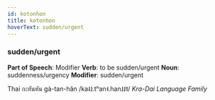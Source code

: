 ```yaml
---
id: kotonhon
title: kotonhon
hoverText: sudden/urgent
---
```


### sudden/urgent

**Part of Speech**: Modifier
**Verb**: to be sudden/urgent
**Noun**: suddenness/urgency
**Modifier**: sudden/urgent

Thai กะทันหัน gà-tan-hǎn /ka˨˩.tʰan˧.han˩˩˦/
*Kra-Dai Language Family*